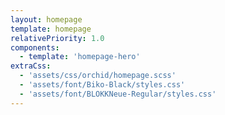 ```yaml
---
layout: homepage
template: homepage
relativePriority: 1.0
components:
  - template: 'homepage-hero'
extraCss:
  - 'assets/css/orchid/homepage.scss'
  - 'assets/font/Biko-Black/styles.css'
  - 'assets/font/BLOKKNeue-Regular/styles.css'
---
```

